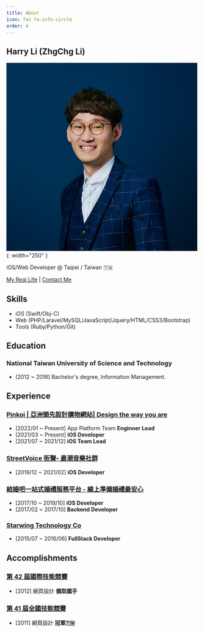 ```yaml
---
title: About
icon: fas fa-info-circle
order: 4
---
```


## Harry Li (ZhgChg Li)
![](/assets/images/zhgchgli.jpg){: width="250" }

iOS/Web Developer @ Taipei / Taiwan 🇹🇼

[My Real Life](/real/) | [Contact Me](/contactme/)

## Skills
- iOS (Swift/Obj-C)
- Web (PHP/Laravel/MySQL/JavaScript/Jquery/HTML/CSS3/Bootstrap)
- Tools (Ruby/Python/Git)

## Education
### National Taiwan University of Science and Technology
- [2012 ~ 2016] Bachelor's degree, Information Management.

## Experience

### [Pinkoi | 亞洲領先設計購物網站| Design the way you are](https://www.pinkoi.com/)
- [2022/01 ~ Present] App Platform Team **Enginner Lead**
- [2021/03 ~ Present] **iOS Developer**
- [2021/07 ~ 2021/12] **iOS Team Lead**

### [StreetVoice 街聲- 最潮音樂社群](https://streetvoice.com/)
- [2019/12 ~ 2021/02] **iOS Developer**

### [結婚吧一站式婚禮服務平台 - 線上準備婚禮最安心](https://www.marry.com.tw/)

- [2017/10 ~ 2019/10] **iOS Developer**
- [2017/02 ~ 2017/10] **Backend Developer**

### [Starwing Technology Co](https://digitimes.com.tw/iot/startupteam_detail.asp?sid=S2019050010)
- [2015/07 ~ 2016/06] **FullStack Developer**


## Accomplishments
### [第 42 屆國際技能競賽](https://worldskills.org/index.php)
- [2012] 網頁設計 **備取國手**

### [第 41 屆全國技能競賽](https://worldskills.org/index.php)
- [2011] 網頁設計 **冠軍🇹🇼**